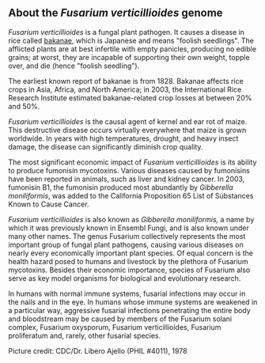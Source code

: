 About the *Fusarium verticillioides* genome
-------------------------------------------

*Fusarium verticillioides* is a fungal plant pathogen. It causes a
disease in rice called [bakanae](http://en.wikipedia.org/wiki/Bakanae),
which is Japanese and means "foolish seedlings". The afflicted plants
are at best infertile with empty panicles, producing no edible grains;
at worst, they are incapable of supporting their own weight, topple
over, and die (hence "foolish
seedling").

The earliest known report of bakanae is from 1828. Bakanae affects rice
crops in Asia, Africa, and North America; in 2003, the International
Rice Research Institute estimated bakanae-related crop losses at between
20% and 50%.

*Fusarium verticillioides* is the causal agent of kernel and ear rot of
maize. This destructive disease occurs virtually everywhere that maize
is grown worldwide. In years with high temperatures, drought, and heavy
insect damage, the disease can significantly diminish crop quality.

The most significant economic impact of *Fusarium verticillioides* is
its ability to produce fumonisin mycotoxins. Various diseases caused by
fumonisins have been reported in animals, such as liver and kidney
cancer. In 2003, fumonisin B1, the fumonisin produced most abundantly by
*Gibberella moniliformis*, was added to
the California Proposition 65 List of Substances Known to Cause
Cancer.

*Fusarium verticillioides* is also known as *Gibberella moniliformis,* a
name by which it was previously known in Ensembl Fungi, and is also
known under many other names. The genus Fusarium collectively represents the most
important group of fungal plant pathogens, causing various diseases on
nearly every economically important plant species. Of equal concern is
the health hazard posed to humans and livestock by the plethora of
Fusarium mycotoxins. Besides their economic importance, species of
Fusarium also serve as key model organisms for biological and
evolutionary research.

In humans with normal immune systems, fusarial infections may occur in
the nails and in the eye. In humans whose immune systems are weakened in
a particular way, aggressive fusarial infections penetrating the entire
body and bloodstream may be caused by members of the Fusarium solani
complex, Fusarium oxysporum, Fusarium verticillioides, Fusarium
proliferatum and, rarely, other fusarial species.

Picture credit: CDC/Dr. Libero Ajello (PHIL \#4011), 1978
